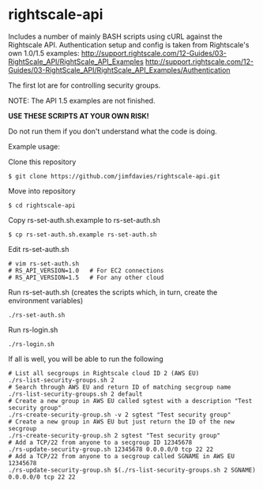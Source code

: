 rightscale-api
==============
Includes a number of mainly BASH scripts using cURL against the Rightscale API.
Authentication setup and config is taken from Rightscale's own 1.0/1.5 examples:
http://support.rightscale.com/12-Guides/03-RightScale_API/RightScale_API_Examples
http://support.rightscale.com/12-Guides/03-RightScale_API/RightScale_API_Examples/Authentication

The first lot are for controlling security groups.

NOTE: The API 1.5 examples are not finished.

**USE THESE SCRIPTS AT YOUR OWN RISK!**

Do not run them if you don't understand what the code is doing.

Example usage:

Clone this repository

    $ git clone https://github.com/jimfdavies/rightscale-api.git
Move into repository

    $ cd rightscale-api
Copy rs-set-auth.sh.example to rs-set-auth.sh

    $ cp rs-set-auth.sh.example rs-set-auth.sh
Edit rs-set-auth.sh

    # vim rs-set-auth.sh
    # RS_API_VERSION=1.0   # For EC2 connections
    # RS_API_VERSION=1.5   # For any other cloud
Run rs-set-auth.sh (creates the scripts which, in turn,
create the environment variables)

    ./rs-set-auth.sh
Run rs-login.sh

    ./rs-login.sh
If all is well, you will be able to run the following

    # List all secgroups in Rightscale cloud ID 2 (AWS EU)
	./rs-list-security-groups.sh 2    
	# Search through AWS EU and return ID of matching secgroup name
	./rs-list-security-groups.sh 2 default
    # Create a new group in AWS EU called sgtest with a description	"Test security group"
	./rs-create-security-group.sh -v 2 sgtest "Test security group"
	# Create a new group in AWS EU but just return the ID of the new secgroup
	./rs-create-security-group.sh 2 sgtest "Test security group"
	# Add a TCP/22 from anyone to a secgroup ID 12345678
	./rs-update-security-group.sh 12345678 0.0.0.0/0 tcp 22 22
	# Add a TCP/22 from anyone to a secgroup called SGNAME in AWS EU 12345678
	./rs-update-security-group.sh $(./rs-list-security-groups.sh 2 SGNAME) 0.0.0.0/0 tcp 22 22
	
	
	
	
	
	
